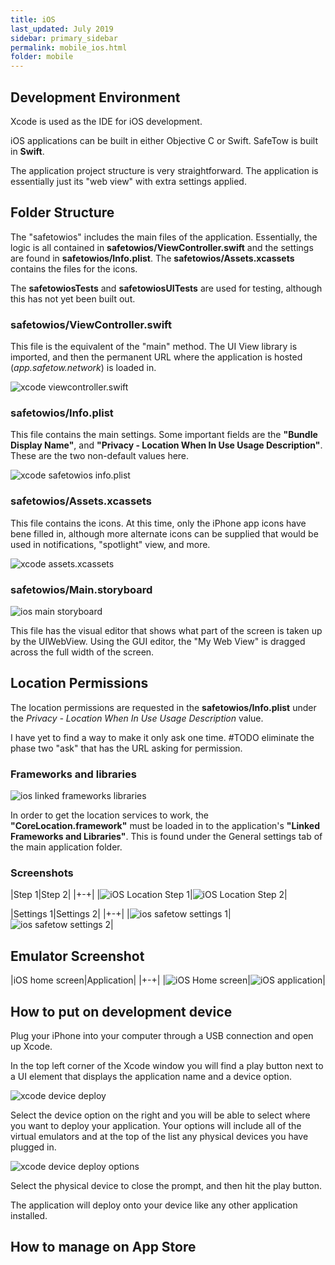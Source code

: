 ```yaml
---
title: iOS
last_updated: July 2019
sidebar: primary_sidebar
permalink: mobile_ios.html
folder: mobile
---
```


## Development Environment

Xcode is used as the IDE for iOS development. 

iOS applications can be built in either Objective C or Swift. SafeTow is built in __Swift__.

The application project structure is very straightforward. The application is essentially just its "web view" with extra settings applied.

## Folder Structure

The "safetowios" includes the main files of the application. Essentially, the logic is all contained in __safetowios/ViewController.swift__ and the settings are found in __safetowios/Info.plist__. The __safetowios/Assets.xcassets__ contains the files for the icons.

The __safetowiosTests__ and __safetowiosUITests__ are used for testing, although this has not yet been built out.

### safetowios/ViewController.swift

This file is the equivalent of the "main" method. The UI View library is imported, and then the permanent URL where the application is hosted (_app.safetow.network_) is loaded in.

![xcode viewcontroller.swift](/images/documentation_images/xcode_viewcontroller_swift.png)

### safetowios/Info.plist

This file contains the main settings. Some important fields are the __"Bundle Display Name"__, and __"Privacy - Location When In Use Usage Description"__. These are the two non-default values here.

![xcode safetowios info.plist](/images/documentation_images/xcode_safetowios_info_plist.png)

### safetowios/Assets.xcassets

This file contains the icons. At this time, only the iPhone app icons have bene filled in, although more alternate icons can be supplied that would be used in notifications, "spotlight" view, and more.

![xcode assets.xcassets](/images/documentation_images/xcode%20assets.xcassets.png)

### safetowios/Main.storyboard

![ios main storyboard](/images/documentation_images/ios_main_storyboard.png)

This file has the visual editor that shows what part of the screen is taken up by the UIWebView. Using the GUI editor, the "My Web View" is dragged across the full width of the screen.

## Location Permissions

The location permissions are requested in the __safetowios/Info.plist__ under the _Privacy - Location When In Use Usage Description_ value.

I have yet to find a way to make it only ask one time. \#TODO eliminate the phase two "ask" that has the URL asking for permission.

### Frameworks and libraries

![ios linked frameworks libraries](/images/documentation_images/ios_linked_frameworks_libraries.png)

In order to get the location services to work, the __"CoreLocation.framework"__ must be loaded in to the application's __"Linked Frameworks and Libraries"__. This is found under the General settings tab of the main application folder.

### Screenshots

|Step 1|Step 2|
|+-+|
|![iOS Location Step 1](/images/documentation_images/ios_location_step_1.png)|![iOS Location Step 2](/images/documentation_images/ios_location_step_2.png)|

|Settings 1|Settings 2|
|+-+|
|![ios safetow settings 1](/images/documentation_images/ios_safetow_settings_1.png)|![ios safetow settings 2](/images/documentation_images/ios_safetow_settings_2.png)|

## Emulator Screenshot

|iOS home screen|Application|
|+-+|
|![iOS Home screen](/images/documentation_images/ios_home_screen.png)|![iOS application](/images/documentation_images/ios_customer_home.png)|

## How to put on development device

Plug your iPhone into your computer through a USB connection and open up Xcode.

In the top left corner of the Xcode window you will find a play button next to a UI element that displays the application name and a device option.

![xcode device deploy](/images/documentation_images/xcode_device_deploy.png)

Select the device option on the right and you will be able to select where you want to deploy your application. Your options will include all of the virtual emulators and at the top of the list any physical devices you have plugged in.

![xcode device deploy options](/images/documentation_images/xcode_device_deploy_options.png)


Select the physical device to close the prompt, and then hit the play button.

The application will deploy onto your device like any other application installed.

## How to manage on App Store